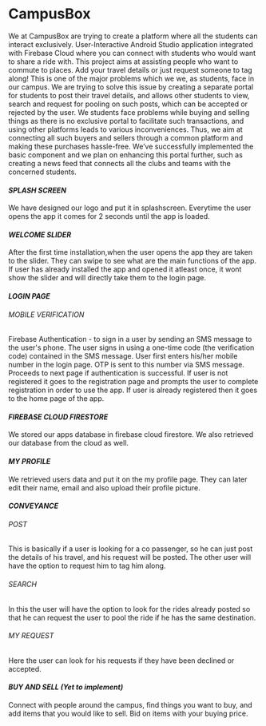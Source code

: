 # CampusBox
We at CampusBox are trying to create a platform where all the students can interact exclusively. 
User-Interactive Android Studio application integrated with Firebase Cloud where you can connect with students who would want to share a ride with.
This project aims at assisting people who want to commute to places.
Add your travel details or just request someone to tag along!
This is one of the major problems which we we, as students, face in our campus. We are trying to solve this issue by creating a separate portal for students to post their travel details, and allows other students to view, search and request for pooling on such posts, which can be accepted or rejected by the user.
We students face problems while buying and selling things as there is no exclusive portal to facilitate such transactions, and using other platforms leads to various inconveniences. Thus, we aim at connecting all such buyers and sellers through a common platform and making these purchases hassle-free.
We’ve successfully implemented the basic component and we plan on enhancing this portal further, such as creating a news feed that connects all the clubs and teams with the concerned students.


                                                                    
#### *SPLASH SCREEN*

  We have designed our logo and put it in splashscreen.
  Everytime the user opens the app it comes for 2 seconds until the app is loaded.

#### *WELCOME SLIDER*

  After the first time installation,when the user opens the app they are taken to the slider.
  They can swipe to see what are the main functions of the app.
  If user has already installed the app and opened it atleast once, it wont show the slider and will directly take them to the login page.

#### *LOGIN PAGE*

  ###### MOBILE VERIFICATION
  
   Firebase Authentication -  to sign in a user by sending an SMS message to the user's phone.
   The user signs in using a one-time code (the verification code) contained in the SMS message.
   User first enters his/her mobile number in the login page.
   OTP is sent to this number via SMS message. Proceeds to next page if authentication is successful.
   If user  is not registered it goes to the registration page and prompts the user to complete registration in order to use the app.
   If user is already registered then it goes to the home page of the app.


#### *FIREBASE CLOUD FIRESTORE*

  We stored our apps database in firebase cloud firestore.
  We also retrieved our database from the cloud as well.


#### *MY PROFILE*

  We retrieved users data and put it on the my profile page.
  They can later edit their name, email and also upload their profile picture.


#### *CONVEYANCE*

  ###### POST
    
   This is basically if a user is looking for a co passenger, so he can just post the details of his travel, and his request will be posted. The other user will       have the option to request him to tag him along.

  ###### SEARCH
    
   In this the user will have the option to look for the rides already posted so that he can request the user to pool the ride if he has the same destination.

  ###### MY REQUEST
   
   Here the user can look for his requests if they have been declined or accepted.



#### *BUY AND SELL (Yet to implement)*

  Connect with people around the campus, find things you want to buy, and add items that you would like to sell. 
  Bid on items with your buying price.


